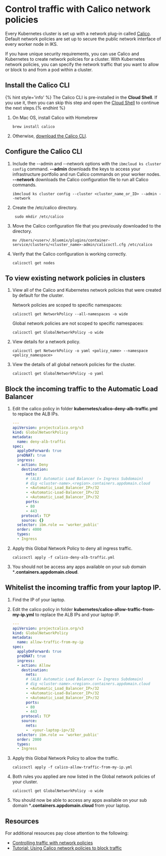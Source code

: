 # Control traffic with Calico network policies

Every Kubernetes cluster is set up with a network plug-in called [Calico](https://www.projectcalico.org/). Default network policies are set up to secure the public network interface of every worker node in IKS.

If you have unique security requirements, you can use Calico and Kubernetes to create network policies for a cluster. With Kubernetes network policies, you can specify the network traffic that you want to allow or block to and from a pod within a cluster. 


## Install the Calico CLI

{% hint style='info' %} The Calico CLI is pre-installed in the **Cloud Shell**. If you use it, then you can skip this step and open the [Cloud Shell](https://cloud.ibm.com/shell) to continue the next steps.{% endhint %}

1. On Mac OS, install Calico with Homebrew
    ```
    brew install calico
    ```
    
1. Otherwise, [download the Calico CLI](https://github.com/projectcalico/calicoctl/releases).


## Configure the Calico CLI

1.  Include the --admin and --network options with the `ibmcloud ks cluster config` command. **--admin** downloads the keys to access your infrastructure portfolio and run Calico commands on your worker nodes. **--network** downloads the Calico configuration file to run all Calico commands.

    ```
    ibmcloud ks cluster config --cluster <cluster_name_or_ID> --admin --network
    ```

1. Create the /etc/calico directory.
    ```
     sudo mkdir /etc/calico
    ```

1. Move the Calico configuration file that you previously downloaded to the directory.
    ```
    mv /Users/<user>/.bluemix/plugins/container-service/clusters/<cluster_name>-admin/calicoctl.cfg /etc/calico
    ```

1. Verify that the Calico configuration is working correctly.
    ```
    calicoctl get nodes
    ```


## To view existing network policies in clusters

1. View all of the Calico and Kubernetes network policies that were created by default for the cluster.

    Network policies are scoped to specific namespaces:
    ```
    calicoctl get NetworkPolicy --all-namespaces -o wide
    ```

    Global network policies are not scoped to specific namespaces:
    ```
    calicoctl get GlobalNetworkPolicy -o wide
    ```

1. View details for a network policy.
    ```
    calicoctl get NetworkPolicy -o yaml <policy_name> --namespace <policy_namespace>
    ```

1. View the details of all global network policies for the cluster.
    ```
    calicoctl get GlobalNetworkPolicy -o yaml
    ```

## Block the incoming traffic to the Automatic Load Balancer

1. Edit the calico policy in folder **kubernetes/calico-deny-alb-traffic.yml** to replace the ALB IPs.
    ```yml
    --- 
    apiVersion: projectcalico.org/v3
    kind: GlobalNetworkPolicy
    metadata:
      name: deny-alb-traffic
    spec:
      applyOnForward: true
      preDNAT: true
      ingress:
      - action: Deny
        destination:
          nets:
          # (ALB) Automatic Load Balancer (= Ingress Subdomain)
          # dig <cluster-name>.<region>.containers.appdomain.cloud
          - <Automatic_Load_Balancer_IP>/32
          - <Automatic-Load-Balancer_IP>/32
          - <Automatic_Load_Balancer_IP>/32
          ports:
          - 80
          - 443
        protocol: TCP
        source: {}
      selector: ibm.role == 'worker_public'
      order: 4000
      types:
      - Ingress
    ```

1. Apply this Global Network Policy to deny all ingress traffic.
    ```
    calicoctl apply -f calico-deny-alb-traffic.yml
    ```

1. You should not be access any apps available on your sub domain ***.containers.appdomain.cloud**.

## Whitelist the incoming traffic from your laptop IP.

1. Find the IP of your laptop.

1. Edit the calico policy in folder **kubernetes/calico-allow-traffic-from-my-ip.yml** to replace the ALB IPs and your laptop IP.
    ```yml
    ---
    apiVersion: projectcalico.org/v3
    kind: GlobalNetworkPolicy
    metadata:
      name: allow-traffic-from-my-ip
    spec:
      applyOnForward: true
      preDNAT: true
      ingress:
      - action: Allow
        destination:
          nets:
          # (ALB) Automatic Load Balancer (= Ingress Subdomain)
          # dig <cluster-name>.<region>.containers.appdomain.cloud
          - <Automatic_Load_Balancer_IP>/32
          - <Automatic-Load-Balancer_IP>/32
          - <Automatic_Load_Balancer_IP>/32
          ports:
          - 80
          - 443
        protocol: TCP
        source:
          nets:
          -  <your-laptop-ip>/32
      selector: ibm.role == 'worker_public'
      order: 2000
      types:
      - Ingress
    ```

1. Apply this Global Network Policy to allow the traffic.
    ```
    calicoctl apply -f calico-allow-traffic-from-my-ip.yml
    ```

     

1. Both rules you applied are now listed in the Global network policies of your cluster.
    ```
    calicoctl get GlobalNetworkPolicy -o wide
    ```

1. You should now be able to access any apps available on your sub domain ***.containers.appdomain.cloud** from your laptop.

## Resources

For additional resources pay close attention to the following:

- [Controlling traffic with network policies](https://cloud.ibm.com/docs/containers?topic=containers-network_policies#cli_install)
- [Tutorial: Using Calico network policies to block traffic](https://cloud.ibm.com/docs/containers?topic=containers-policy_tutorial#lesson3)